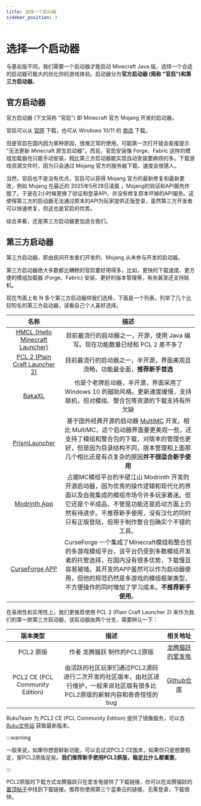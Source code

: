 ```yaml
---
title: 选择一个启动器
sidebar_position: 3
---
```


# 选择一个启动器

与基岩版不同，我们需要一个启动器才能启动 Minecraft Java 版。选择一个合适的启动器可极大的优化你的游戏体验。启动器分为**官方启动器 (简称 "官启")**和**第三方启动器**。

## 官方启动器

官方启动器 (下文简称 "官启") 即 Minecraft 官方 Mojang 开发的启动器。

官启可以从 [官网](https://www.minecraft.net/zh-hans/download) 下载，也可从 Windows 10/11 的 [商店](https://apps.microsoft.com/detail/9PGW18NPBZV5?hl=zh-cn&gl=HK&ocid=pdpshare) 下载。

但是官启在国内因为某种原因，很难正常的使用。可能第一次打开就会直接提示 "无法更新 Minecraft 原生启动器"。而且，官启安装像 Forge、Fabric 这样的模组加载器也只能手动安装，相比第三方启动器能实现自动安装要麻烦的多。下载游戏资源文件时，因为只会通过 Mojang 官方的服务器下载，速度会很感人。

当然，官启也不是没有优点，官启可以获得 Mojang 官方的最新修复和最新更改，例如 Mojang 在最近的 2025年5月28日凌晨 ，Mojang的验证和API服务炸膛了。于是在2小时候更换了验证和登录API，并没有修复原本坏掉的API服务。这使得第三方的启动器无法通过原本的API为玩家提供正版登录，虽然第三方开发者可以快速修复，但这也是官启的优势。

综合来看，还是第三方启动器更加适合我们。

## 第三方启动器

第三方启动器，即由民间开发者们开发的、Mojang 从未参与开发的启动器。

第三方启动器绝大多数都比糟糕的官启要好用得多。比如，更快的下载速度、更方便的模组加载器 (Forge、Fabric) 安装、更好的版本管理等，有些甚至还支持联机。

现在市面上有 N 多个第三方启动器供我们选择，下面是一个列表，列举了几个比较知名的第三方启动器，请看自己个人喜好选择。

|名称|描述|
|:-:|:-:|
|[HMCL (Hello Minecraft Launcher)](https://hmcl.huangyuhui.net/)|目前最流行的启动器之一，开源，使用 Java 编写。现在功能数量已经和 PCL 2 差不多了|
|[PCL 2 (Plain Craft Launcher 2)](https://afdian.com/p/0164034c016c11ebafcb52540025c377)|目前最流行的启动器之一，半开源，界面美观且流畅，功能最全面，**推荐新手首选**|
|[BakaXL](https://www.bakaxl.com/)|也是个老牌启动器，半开源，界面采用了 Windows 10 的磁贴风格。更新速度缓慢，支持联机，但对模组、整合包等资源的下载支持有所欠缺|
|[PrismLauncher](https://prismlauncher.org/)|基于国外经典开源的启动器 [MultiMC](https://multimc.org/) 开发。相比 MultiMC，这个启动器界面要更美观一些，还支持了模组和整合包的下载，对版本的管理也更好，但是因为目录结构不同，版本管理和上面那几个相比还是有点复杂的原因**并不很适合新手使用**|
|[Modrinth App](https://modrinth.com/app)|占据MC模组平台的半壁江山 Modrinth 开发的开源启动器，因为优秀的操作逻辑和现代化的界面以及自我集成的模组市场令许多玩家着迷。但它还是个半成品，不管是功能还是启动方面上仍然有待进步。不推荐新手使用，没有汉化的同时只有正版登陆，但用于制作整合包确实个不错的工具。|
|[CurseForge APP](https://www.curseforge.com/download/app)|CurseForge 一个集成了Minecraft模组和整合包的多游戏模组平台，该平台仍受到多数模组开发者的托管选择，在国内没有很多优势，下载慢且容易被墙。其开发的APP虽然可以作为启动器使用，但他的规范仍然是多游戏的模组框架类型，不方便操作的同时增加了学习成本。**不推荐新手使用**。|

在易用性和实用性上，我们更推荐使用 PCL 2 (Plain Craft Launcher 2) 来作为我们的第一款第三方启动器，该启动器由两个分支，需要辨认一下：

|            版本类型             |                             描述                             |                        相关地址                        |
| :-----------------------------: | :----------------------------------------------------------: | :----------------------------------------------------: |
|            PCL2 原版            |                 作者 龙腾猫跃 制作的PCL2原版                 |     [龙腾猫跃的爱发电](https://afdian.com/a/LTCat)     |
| PCL2 CE (PCL Community Edition) | 由活跃的社区玩家们通过PCL2源码进行二次开发的社区版本，由社区进行维护，一般来说社区版有很多比PCL2原版的新鲜内容和奇奇怪怪的bug | [Github仓库](https://github.com/PCL-Community/PCL2-CE) |

BukuTeam 为 PCL2 CE (PCL Community Edition) 提供了镜像服务，可以去 [Buku文件站](https://file.buku.wiki) 获取最新版本。

:::warning

一般来说，如果你想尝鲜新功能，可以去试试PCL2 CE版本，如果你只是想要稳定，那PCL2原版足矣。**我们推荐新手使用PCL2原版，稳定比什么都重要**。

:::

PCL2原版的下载方式龙腾猫跃只在爱发电提供了下载链接，你可以在龙腾猫跃的[置顶帖子](https://afdian.com/p/0164034c016c11ebafcb52540025c377)中找到下载链接。推荐你使用第三个蓝奏云的链接，无需登录，下载很快。



